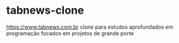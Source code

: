 # tabnews-clone
https://www.tabnews.com.br clone para estudos aprofundados em programação focados em projetos de grande porte
